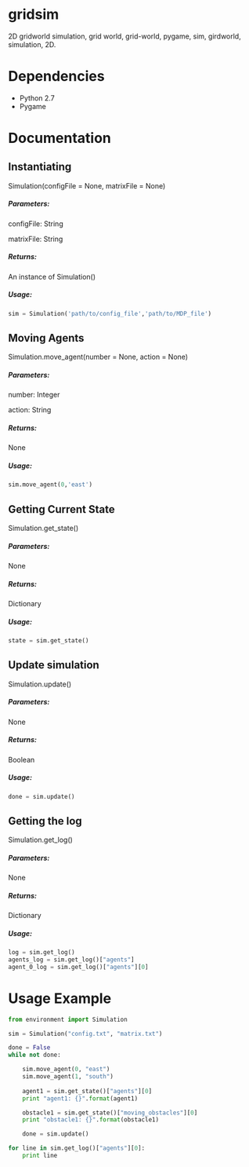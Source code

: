# gridsim

2D gridworld simulation, grid world, grid-world, pygame, sim, girdworld, simulation, 2D.

# Dependencies

* Python 2.7
* Pygame

# Documentation

## Instantiating

Simulation(configFile = None, matrixFile = None)

##### Parameters:

configFile: String

matrixFile: String

##### Returns:

An instance of Simulation()

##### Usage:
```python
sim = Simulation('path/to/config_file','path/to/MDP_file')
```
## Moving Agents

Simulation.move_agent(number = None, action = None)

##### Parameters:

number: Integer

action: String

##### Returns:

None

##### Usage:
```python
sim.move_agent(0,'east')
```
## Getting Current State

Simulation.get_state()

##### Parameters:

None

##### Returns:

Dictionary

##### Usage:
```python
state = sim.get_state()
```
## Update simulation

Simulation.update()

##### Parameters:

None

##### Returns:

Boolean

##### Usage:
```python
done = sim.update()
```
## Getting the log

Simulation.get_log()

##### Parameters:

None

##### Returns:

Dictionary

##### Usage:

```python
log = sim.get_log()
agents_log = sim.get_log()["agents"]
agent_0_log = sim.get_log()["agents"][0]
```

# Usage Example

```python
from environment import Simulation

sim = Simulation("config.txt", "matrix.txt")

done = False
while not done:

    sim.move_agent(0, "east")
    sim.move_agent(1, "south")
    
    agent1 = sim.get_state()["agents"][0]
    print "agent1: {}".format(agent1)

    obstacle1 = sim.get_state()["moving_obstacles"][0]
    print "obstacle1: {}".format(obstacle1)

    done = sim.update()

for line in sim.get_log()["agents"][0]:
    print line
```